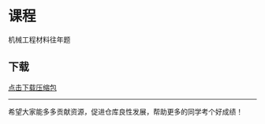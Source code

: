 # 课程

机械工程材料往年题

## 下载

[点击下载压缩包](https://minhaskamal.github.io/DownGit/#/home?url=https://github.com/Royfor12/CQUT-electronic-information-engineering/tree/main/%E8%AF%BE%E7%A8%8B%E7%9B%AE%E5%BD%95/%E6%9C%BA%E6%A2%B0%E5%B7%A5%E7%A8%8B%E6%9D%90%E6%96%99%E5%BE%80%E5%B9%B4%E9%A2%98)

---

希望大家能多多贡献资源，促进仓库良性发展，帮助更多的同学考个好成绩！